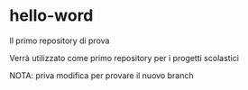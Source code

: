 # hello-word
Il primo repository di prova

Verrà utilizzato come primo repository per i progetti scolastici

NOTA: priva modifica per provare il nuovo branch
